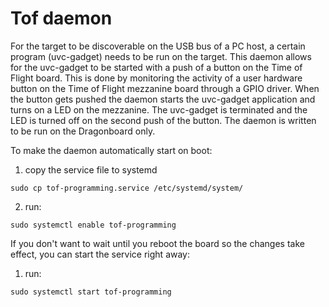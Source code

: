 # Tof daemon

For the target to be discoverable on the USB bus of a PC host, a certain program (uvc-gadget) needs to be run on the target. This daemon allows for the uvc-gadget to be started with a push of a button on the Time of Flight board.
This is done by monitoring the activity of a user hardware button on the Time of Flight mezzanine board through a GPIO driver. When the button gets pushed the daemon starts the uvc-gadget application and turns on a LED on the mezzanine. The uvc-gadget is terminated and the LED is turned off on the second push of the button.
The daemon is written to be run on the Dragonboard only.

To make the daemon automatically start on boot:

1. copy the service file to systemd
```
sudo cp tof-programming.service /etc/systemd/system/
```
2. run:
```
sudo systemctl enable tof-programming
```

If you don't want to wait until you reboot the board so the changes take effect, you can start the service right away:
1. run:
```
sudo systemctl start tof-programming
```
